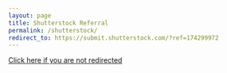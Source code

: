 ```yaml
---
layout: page
title: Shutterstock Referral
permalink: /shutterstock/
redirect_to: https://submit.shutterstock.com/?ref=174299972
---
```


[Click here if you are not redirected](https://submit.shutterstock.com/?ref=174299972)
